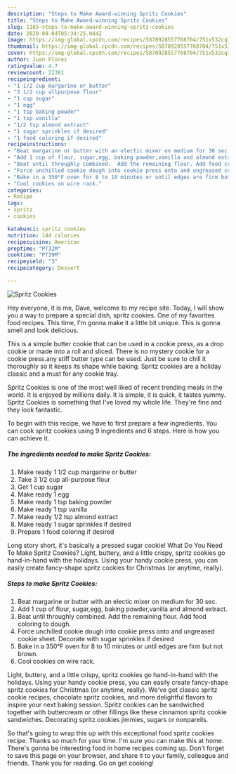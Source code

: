 ```yaml
---
description: "Steps to Make Award-winning Spritz Cookies"
title: "Steps to Make Award-winning Spritz Cookies"
slug: 1185-steps-to-make-award-winning-spritz-cookies
date: 2020-09-04T05:34:25.044Z
image: https://img-global.cpcdn.com/recipes/5870928557768704/751x532cq70/spritz-cookies-recipe-main-photo.jpg
thumbnail: https://img-global.cpcdn.com/recipes/5870928557768704/751x532cq70/spritz-cookies-recipe-main-photo.jpg
cover: https://img-global.cpcdn.com/recipes/5870928557768704/751x532cq70/spritz-cookies-recipe-main-photo.jpg
author: Juan Flores
ratingvalue: 4.7
reviewcount: 22381
recipeingredient:
- "1 1/2 cup margarine or butter"
- "3 1/2 cup allpurpose flour"
- "1 cup sugar"
- "1 egg"
- "1 tsp baking powder"
- "1 tsp vanilla"
- "1/2 tsp almond extract"
- "1 sugar sprinkles if desired"
- "1 food coloring if desired"
recipeinstructions:
- "Beat margarine or butter with an electic mixer on medium for 30 sec."
- "Add 1 cup of flour, sugar,egg, baking powder,vanilla and almond extract."
- "Beat until throughly combined.  Add the remaining flour. Add food coloring to dough."
- "Force unchilled cookie dough into cookie press onto and ungreased cookie sheet. Decorate with sugar sprinkles if desired"
- "Bake in a 350°F oven for 8 to 10 minutes or until edges are firm but not brown."
- "Cool cookies on wire rack."
categories:
- Recipe
tags:
- spritz
- cookies

katakunci: spritz cookies 
nutrition: 144 calories
recipecuisine: American
preptime: "PT32M"
cooktime: "PT39M"
recipeyield: "3"
recipecategory: Dessert

---
```



![Spritz Cookies](https://img-global.cpcdn.com/recipes/5870928557768704/751x532cq70/spritz-cookies-recipe-main-photo.jpg)

Hey everyone, it is me, Dave, welcome to my recipe site. Today, I will show you a way to prepare a special dish, spritz cookies. One of my favorites food recipes. This time, I'm gonna make it a little bit unique. This is gonna smell and look delicious.

This is a simple butter cookie that can be used in a cookie press, as a drop cookie or made into a roll and sliced. There is no mystery cookie for a cookie press.any stiff butter type can be used. Just be sure to chill it thoroughly so it keeps its shape while baking. Spritz cookies are a holiday classic and a must for any cookie tray.

Spritz Cookies is one of the most well liked of recent trending meals in the world. It is enjoyed by millions daily. It is simple, it is quick, it tastes yummy. Spritz Cookies is something that I've loved my whole life. They're fine and they look fantastic.


To begin with this recipe, we have to first prepare a few ingredients. You can cook spritz cookies using 9 ingredients and 6 steps. Here is how you can achieve it.

<!--inarticleads1-->

##### The ingredients needed to make Spritz Cookies:

1. Make ready 1 1/2 cup margarine or butter
1. Take 3 1/2 cup all-purpose flour
1. Get 1 cup sugar
1. Make ready 1 egg
1. Make ready 1 tsp baking powder
1. Make ready 1 tsp vanilla
1. Make ready 1/2 tsp almond extract
1. Make ready 1 sugar sprinkles if desired
1. Prepare 1 food coloring if desired


Long story short, it&#39;s basically a pressed sugar cookie! What Do You Need To Make Spritz Cookies? Light, buttery, and a little crispy, spritz cookies go hand-in-hand with the holidays. Using your handy cookie press, you can easily create fancy-shape spritz cookies for Christmas (or anytime, really). 

<!--inarticleads2-->

##### Steps to make Spritz Cookies:

1. Beat margarine or butter with an electic mixer on medium for 30 sec.
1. Add 1 cup of flour, sugar,egg, baking powder,vanilla and almond extract.
1. Beat until throughly combined.  Add the remaining flour. Add food coloring to dough.
1. Force unchilled cookie dough into cookie press onto and ungreased cookie sheet. Decorate with sugar sprinkles if desired
1. Bake in a 350°F oven for 8 to 10 minutes or until edges are firm but not brown.
1. Cool cookies on wire rack.


Light, buttery, and a little crispy, spritz cookies go hand-in-hand with the holidays. Using your handy cookie press, you can easily create fancy-shape spritz cookies for Christmas (or anytime, really). We&#39;ve got classic spritz cookie recipes, chocolate spritz cookies, and more delightful flavors to inspire your next baking session. Spritz cookies can be sandwiched together with buttercream or other fillings like these cinnamon spritz cookie sandwiches. Decorating spritz cookies jimmies, sugars or nonpareils. 

So that's going to wrap this up with this exceptional food spritz cookies recipe. Thanks so much for your time. I'm sure you can make this at home. There's gonna be interesting food in home recipes coming up. Don't forget to save this page on your browser, and share it to your family, colleague and friends. Thank you for reading. Go on get cooking!
